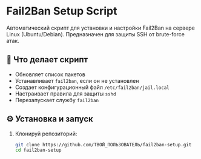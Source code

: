 # Fail2Ban Setup Script

Автоматический скрипт для установки и настройки Fail2Ban на сервере Linux (Ubuntu/Debian). Предназначен для защиты SSH от brute-force атак.

## 📜 Что делает скрипт

- Обновляет список пакетов
- Устанавливает `fail2ban`, если он не установлен
- Создает конфигурационный файл `/etc/fail2ban/jail.local`
- Настраивает правила для защиты `sshd`
- Перезапускает службу `fail2ban`

## ⚙️ Установка и запуск

1. Клонируй репозиторий:
   ```bash
   git clone https://github.com/ТВОЙ_ПОЛЬЗОВАТЕЛЬ/fail2ban-setup.git
   cd fail2ban-setup
